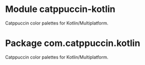 # Module catppuccin-kotlin
Catppuccin color palettes for Kotlin/Multiplatform.

# Package com.catppuccin.kotlin
Catppuccin color palettes for Kotlin/Multiplatform.

